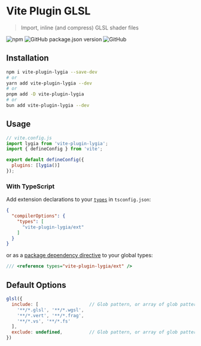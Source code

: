 # Vite Plugin GLSL #

> Import, inline (and compress) GLSL shader files

![npm](https://img.shields.io/npm/dt/vite-plugin-lygia?style=flat-square)
![GitHub package.json version](https://img.shields.io/github/package-json/v/Nek/vite-plugin-lygia?color=brightgreen&style=flat-square)
![GitHub](https://img.shields.io/github/license/Nek/vite-plugin-lygia?color=brightgreen&style=flat-square)

## Installation ##

```sh
npm i vite-plugin-lygia --save-dev
# or
yarn add vite-plugin-lygia --dev
# or
pnpm add -D vite-plugin-lygia
# or
bun add vite-plugin-lygia --dev
```

## Usage ##

```js
// vite.config.js
import lygia from 'vite-plugin-lygia';
import { defineConfig } from 'vite';

export default defineConfig({
  plugins: [lygia()]
});
```

### With TypeScript ###

Add extension declarations to your [`types`](https://www.typescriptlang.org/tsconfig#types) in `tsconfig.json`:

```json
{
  "compilerOptions": {
    "types": [
      "vite-plugin-lygia/ext"
    ]
  }
}
```

or as a [package dependency directive](https://www.typescriptlang.org/docs/handbook/triple-slash-directives.html#-reference-types-) to your global types:

```ts
/// <reference types="vite-plugin-lygia/ext" />
```

## Default Options ##

```js
glsl({
  include: [                   // Glob pattern, or array of glob patterns to import
    '**/*.glsl', '**/*.wgsl',
    '**/*.vert', '**/*.frag',
    '**/*.vs', '**/*.fs'
  ],
  exclude: undefined,          // Glob pattern, or array of glob patterns to ignore
})
```
